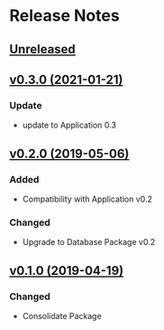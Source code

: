 # Release Notes

## [Unreleased](https://github.com/ixocreate/resource-package/compare/0.3.0...develop)

## [v0.3.0 (2021-01-21)](https://github.com/ixocreate/event-package/compare/0.2.0...0.3.0)
### Update
- update to Application 0.3

## [v0.2.0 (2019-05-06)](https://github.com/ixocreate/resource-package/compare/0.1.0...0.2.0)
### Added
- Compatibility with Application v0.2
### Changed
- Upgrade to Database Package v0.2

## [v0.1.0 (2019-04-19)](https://github.com/ixocreate/resource-package/compare/master...0.1.0)
### Changed
- Consolidate Package
